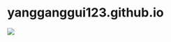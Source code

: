 # yangganggui123.github.io
![](https://qgt-style.oss-cn-hangzhou.aliyuncs.com/newcoursep4/g1/g1-2-2/tenor.gif)
